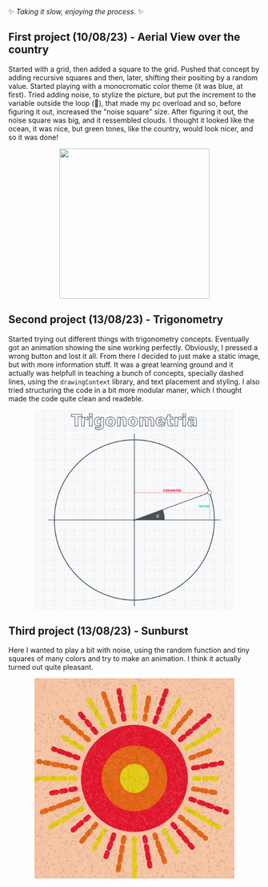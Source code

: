 
✨ _Taking it slow, enjoying the process._ ✨

## First project (10/08/23) - Aerial View over the country

Started with a grid, then added a square to the grid. Pushed that concept by adding recursive squares and then, later, shifting their positing by a random value. Started playing with a monocromatic color theme (it was blue, at first). Tried adding noise, to stylize the picture, but put the increment to the variable outside the loop (🤡), that made my pc overload and so, before figuring it out, increased the "noise square" size. After figuring it out, the noise square was big, and it ressembled clouds. I thought it looked like the ocean, it was nice, but green tones, like the country, would look nicer, and so it was done!


<p align="center">
<img src="https://github.com/Pfalcao97/learning-p5js/assets/36635794/c8de6063-1b4a-4dcb-a707-e421377e29ac" align="center" height="300" width="300" >
</p>

## Second project (13/08/23) - Trigonometry

Started trying out different things with trigonometry concepts. Eventually got an animation showing the sine working perfectly. Obviously, I pressed a wrong button and lost it all. From there I decided to just make a static image, but with more information stuff. It was a great learning ground and it actually was helpfull in teaching a bunch of concepts, specially dashed lines, using the `drawingContext` library, and text placement and styling. I also tried structuring the code in a bit more modular maner, which I thought made the code quite clean and readeble.


<p align="center">
<img src="https://github.com/Pfalcao97/learning-p5js/blob/main/trigonometry/trigonometry.png" align="center" height="400" width="400" >
</p>

## Third project (13/08/23) - Sunburst

Here I wanted to play a bit with noise, using the random function and tiny squares of many colors and try to make an animation. I think it actually turned out quite pleasant.


<p align="center">
<img src="https://github.com/Pfalcao97/learning-p5js/blob/main/sunburst/mySketch.gif" align="center" height="400" width="400" >
</p>

